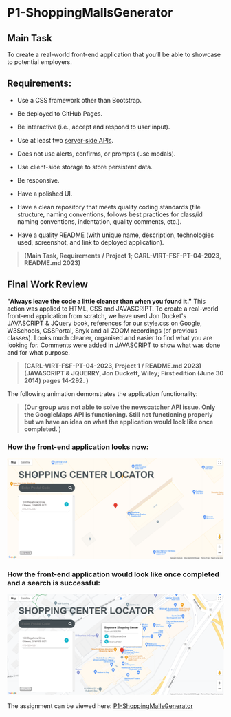# P1-ShoppingMallsGenerator
## Main Task

To create a real-world front-end application that you’ll be able to showcase to potential employers.

## Requirements:

* Use a CSS framework other than Bootstrap.

* Be deployed to GitHub Pages.

* Be interactive (i.e., accept and respond to user input).

* Use at least two [server-side APIs](https://coding-boot-camp.github.io/full-stack/apis/api-resources).

* Does not use alerts, confirms, or prompts (use modals).

* Use client-side storage to store persistent data.

* Be responsive.

* Have a polished UI.

* Have a clean repository that meets quality coding standards (file structure, naming conventions, follows best practices for class/id naming conventions, indentation, quality comments, etc.).

* Have a quality README (with unique name, description, technologies used, screenshot, and link to deployed application).

> **(Main Task, Requirements / Project 1; CARL-VIRT-FSF-PT-04-2023, README.md 2023)** 

## Final Work Review

**"Always leave the code a little cleaner than when you found it."**  This action was applied to HTML, CSS and JAVASCRIPT. To create a real-world front-end application from scratch, we have used Jon Ducket's JAVASCRIPT & JQuery book, references for our style.css on Google, W3Schools, CSSPortal, Snyk and all ZOOM recordings (of previous classes). Looks much cleaner, organised and easier to find what you are looking for. Comments were added in JAVASCRIPT to show what was done and for what purpose.

> **(CARL-VIRT-FSF-PT-04-2023, Project 1 / README.md 2023)**
> **(JAVASCRIPT & JQUERRY, Jon Duckett, Wiley; First edition (June 30 2014) pages 14-292. )**

The following animation demonstrates the application functionality:

> **(Our group was not able to solve the newscatcher API issue. Only the GoogleMaps API is functioning. Still not functioning properly but we have an idea on what the application would look like once completed. )**

### How the front-end application looks now:

![images/P1-ShoppingMallsGenerator.png](images/P1-ShoppingMallsGenerator.png)

### How the front-end application would look like once completed and a search is successful:

![images/P1-ShoppingMallsGenerator2.png](images/P1-ShoppingMallsGenerator2.png)

The assignment can be viewed here: [P1-ShoppingMallsGenerator]( https://smarquis85.github.io/P1-ShoppingMallsGenerator/)
